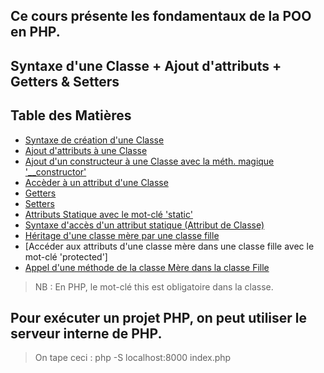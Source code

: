 ## Ce cours présente les fondamentaux de la POO en PHP.

## Syntaxe d'une Classe + Ajout d'attributs + Getters & Setters

## Table des Matières
- [Syntaxe de création d'une Classe](#class_NomClasse)
- [Ajout d'attributs à une Classe](#private_type_attrName)
- [Ajout d'un constructeur à une Classe avec la méth. magique '__constructor'](#private_type_attrName)
- [Accèder à un attribut d'une Classe](#_$this->attrName)
- [Getters](#public_function_type_getterName())
- [Setters](#public_function_setterName())
- [Attributs Statique avec le mot-clé 'static'](#private_static_type)
- [Syntaxe d'accès d'un attribut statique (Attribut de Classe)](#self::)
- [Héritage d'une classe mère par une classe fille](#class_Parent_extends_Child)
- [Accéder aux attributs d'une classe mère dans une classe fille avec le mot-clé 'protected']
- [Appel d'une méthode de la classe Mère dans la classe Fille](#parent::methodName)

> NB : En PHP, le mot-clé this est obligatoire dans la classe.

## Pour exécuter un projet PHP, on peut utiliser le serveur interne de PHP.
> On tape ceci : php -S localhost:8000 index.php